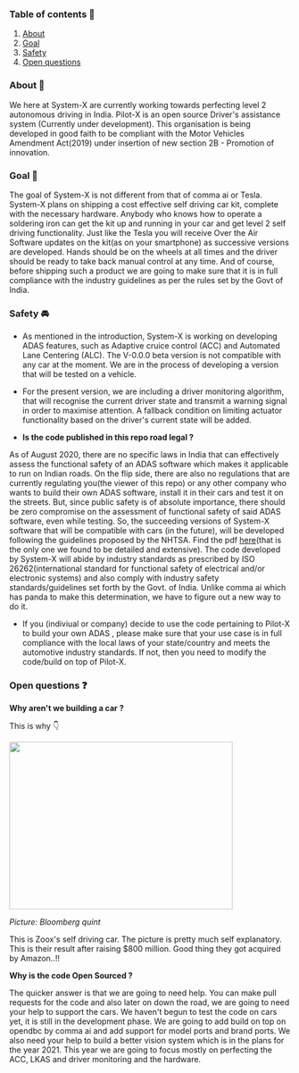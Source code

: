 ### Table of contents :page_facing_up:
1. [About](#About-car)
2. [Goal](#Goal-rocket)
3. [Safety](#Safety-oncoming_automobile)
4. [Open questions](#Open-questions-question)


### About :car:

We here at System-X are currently working towards perfecting level 2 autonomous driving in India.
Pilot-X is an open source Driver's assistance system (Currently under development). This organisation is being developed in good faith to be compliant with the Motor Vehicles Amendment Act(2019) under insertion of new section 2B - Promotion of innovation.

### Goal :rocket:

The goal of System-X is not different from that of comma ai or Tesla. System-X plans on shipping a cost effective self driving car kit, complete with the necessary hardware. Anybody who knows how to operate a soldering iron can get the kit up and running in your car and get level 2 self driving functionality. Just like the Tesla you will receive Over the Air Software updates on the kit(as on your smartphone) as successive versions are developed. Hands should be on the wheels at all times and the driver should be ready to take back manual control at any time. And of course, before shipping such a product we are going to make sure that it is in full compliance with the industry guidelines as per the rules set by the Govt of India. 

### Safety :oncoming_automobile:

- As mentioned in the introduction, System-X is working on developing ADAS features, such as Adaptive cruice control (ACC) and Automated Lane Centering (ALC). The V-0.0.0 beta version is not compatible with any car at the moment. We are in the process of developing a version that will be tested on a vehicle.
- For the present version, we are including a driver monitoring algorithm, that will recognise the current driver state and transmit a warning signal in order to maximise attention. A fallback condition on limiting actuator functionality based on the driver's current state will be added.

- **Is the code published in this repo road legal ?**

As of August 2020, there are no specific laws in India that can effectively assess the functional safety of an ADAS software which makes it applicable to run on Indian roads. On the flip side, there are also no regulations that are currently regulating you(the viewer of this repo) or any other company who wants to build their own ADAS software, install it in their cars and test it on the streets. But, since public safety is of absolute importance, there should be zero compromise on the assessment of functional safety of said ADAS software, even while testing. So, the succeeding versions of System-X software that will be compatible with cars (in the future), will be developed following the guidelines proposed by the NHTSA. Find the pdf [here](https://www.nhtsa.gov/sites/nhtsa.dot.gov/files/documents/13498a_812_573_alcsystemreport.pdf)(that is the only one we found to be detailed and extensive). The code developed by System-X will abide by industry standards as prescribed by ISO 26262(international standard for functional safety of electrical and/or electronic systems) and also comply with industry safety standards/guidelines set forth by the Govt. of India. Unlike comma ai which has panda to make this determination, we have to figure out a new way to do it.

 - If you (indiviual or company) decide to use the code pertaining to Pilot-X to build your own ADAS , please make sure that your use case is in full compliance with the local laws of your state/country and meets the automotive industry standards. If not, then you need to modify the code/build on top of Pilot-X.


### Open questions :question:
**Why aren't we building a car ?**

This is why :point_down:

<!-- Alignment options!!!!! -->
<img align="centre" width="400" height="300" src="https://assets.bwbx.io/images/users/iqjWHBFdfxIU/iebhE23A8U.Q/v3/-1x-1.jpg">

*Picture: Bloomberg quint*

This is Zoox's self driving car. The picture is pretty much self explanatory. This is their result after raising $800 million. Good thing they got acquired by Amazon..!!

**Why is the code Open Sourced ?**

The quicker answer is that we are going to need help. You can make pull requests for the code and also later on down the road, we are going to need your help to support the  cars. We haven't begun to test the code on cars yet, it is still in the development phase. We are going to add build on top on opendbc by comma ai and add support for model ports and brand ports. We also need your help to build a better vision system which is in the plans for the year 2021. This year we are going to focus mostly on perfecting the ACC, LKAS and driver monitoring and the hardware.
